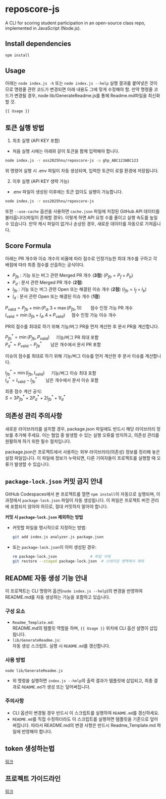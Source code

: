 # reposcore-js
A CLI for scoring student participation in an open-source class repo, implemented in JavaScript (Node.js).

## Install dependencies
```bash
npm install
```

## Usage
아래는 `node index.js -h` 또는 `node index.js --help` 실행 결과를 붙여넣은 것이므로
명령줄 관련 코드가 변경되면 아래 내용도 그에 맞게 수정해야 함.
만약 명령줄 코드가 변경될 경우, node lib/GenerateReadme.js를 통헤 Readme.md파일을 최신화 할 것.

```
{{ Usage }}
```

## 토큰 실행 방법

1. 최초 실행 (API KEY 포함)
- 처음 실행 시에는 아래와 같이 토큰을 함께 입력해야 합니다.
```bash
node index.js -r oss2025hnu/reposcore-js -a ghp_ABC123ABC123
```
위 명령어 실행 시 .env 파일이 자동 생성되며, 입력한 토큰이 로컬 환경에 저장됩니다.

2. 이후 실행 (API KEY 생략 가능)
- .env 파일이 생성된 이후에는 토큰 없이도 실행이 가능합니다.
```bash
node index.js -r oss2025hnu/reposcore-js
```
또한 `--use-cache` 옵션을 사용하면 `cache.json` 파일에 저장된 GitHub API 데이터를 불러옵니다(파일이 존재할 경우). 
이렇게 하면 API 요청 수를 줄이고 실행 속도를 높일 수 있습니다. 
만약 캐시 파일이 없거나 손상된 경우, 새로운 데이터를 자동으로 가져옵니다.

## Score Formula
아래는 PR 개수와 이슈 개수의 비율에 따라 점수로 인정가능한 최대 개수를 구하고 각 배점에 따라 최종 점수를 산출하는 공식이다.

- $P_{fb}$ : 기능 또는 버그 관련 Merged PR 개수 (**3점**) ($P_{fb} = P_f + P_b$)  
- $P_d$ : 문서 관련 Merged PR 개수 (**2점**)  
- $I_{fb}$ : 기능 또는 버그 관련 Open 또는 해결된 이슈 개수 (**2점**) ($I_{fb} = I_f + I_b$)  
- $I_d$ : 문서 관련 Open 또는 해결된 이슈 개수 (**1점**)

$P_{\text{valid}} = P_{fb} + \min(P_d, 3 \times \max(P_{fb},1)) ~~\quad$ 점수 인정 가능 PR 개수\
$I_{\text{valid}} = \min(I_{fb} + I_d, 4 \times P_{\text{valid}}) \quad$ 점수 인정 가능 이슈 개수

PR의 점수를 최대로 하기 위해 기능/버그 PR을 먼저 계산한 후 문서 PR을 계산합니다.

$P_{fb}^* = \min(P_{fb}, P_{\text{valid}}) \quad$ 기능/버그 PR 최대 포함\
$P_d^* = P_{\text{valid}} - P_{fb}^* ~~\quad$ 남은 개수에서 문서 PR 포함

이슈의 점수를 최대로 하기 위해 기능/버그 이슈를 먼저 계산한 후 문서 이슈를 계산합니다.

$I_{fb}^* = \min(I_{fb}, I_{\text{valid}}) \quad$ 기능/버그 이슈 최대 포함\
$I_d^* = I_{\text{valid}} - I_{fb}^* ~~\quad$ 남은 개수에서 문서 이슈 포함

최종 점수 계산 공식:\
$S = 3P_{fb}^* + 2P_d^* + 2I_{fb}^* + 1I_d^*$

## 의존성 관리 주의사항
새로운 라이브러리를 설치할 경우, package.json 파일에도 반드시 해당 라이브러리 정보를 추가해 주세요.
이는 협업 중 발생할 수 있는 실행 오류를 방지하고, 의존성 관리를 원활하게 하기 위한 필수 절차입니다.

package.json은 프로젝트에서 사용하는 외부 라이브러리(의존성) 정보를 정리해 놓은 설정 파일입니다.
이 파일에 정보가 누락되면, 다른 기여자들이 프로젝트를 실행할 때 오류가 발생할 수 있습니다.

## `package-lock.json` 커밋 금지 안내
GitHub Codespaces에서 본 프로젝트를 열면 `npm install`이 자동으로 실행되며, 이 과정에서 `package-lock.json` 파일이 자동 생성됩니다.
이 파일은 프로젝트 버전 관리에 포함되지 않아야 하므로, 절대 커밋하지 말아야 합니다.

**커밋 시 `package-lock.json` 제외하는 방법**

- 커밋할 파일을 명시적으로 지정하는 방법:

    ```bash
    git add index.js analyzer.js package.json
    ```
- 또는 `package-lock.json`이 이미 생성된 경우:

    ```bash
    rm package-lock.json               # 파일 삭제
    git restore --staged package-lock.json  # 스테이징 영역에서 제외
    ```
## README 자동 생성 기능 안내

이 프로젝트는 CLI 명령어 옵션(`node index.js --help`)의 변경을 반영하여 README.md를 자동 생성하는 기능을 포함하고 있습니다.

### 구성 요소

- `Readme_Template.md`:  
  README.md의 템플릿 역할을 하며, `{{ Usage }}` 위치에 CLI 옵션 설명이 삽입됩니다.
- `lib/GenerateReadme.js`:  
  자동 생성 스크립트. 실행 시 `README.md`를 갱신합니다.

### 사용 방법

```bash
node lib/GenerateReadme.js
```

- 위 명령을 실행하면 `index.js --help`의 출력 결과가 템플릿에 삽입되고, 최종 결과로 `README.md`가 생성 또는 덮어써집니다.

### 주의사항

- CLI 옵션이 변경될 경우 반드시 이 스크립트를 실행하여 `README.md`를 갱신하세요.
- `README.md`를 직접 수정하더라도 이 스크립트를 실행하면 템플릿을 기준으로 덮어써집니다. 따라서 README.md의 변경 사항은 반드시 Readme_Template.md 파일에 반영해야 합니다.

## token 생성하는법
<a href="./token_guide/README.md">링크</a>

## 프로젝트 가이드라인
<a href="./project_guidelines.md">링크</a>